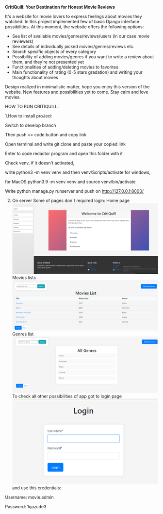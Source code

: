 **CritiQuill: Your Destination for Honest Movie Reviews**

It's a website for movie lovers to express feelings about movies they watched.
In this project implemented few of basic Django interface possibilities.
At this moment, the website offers the following options:

- See list of available movies/genres/reviews/users (in our case movie reviewers)
- See details of individually picked movies/genres/reviews etc.
- Search specific objects of every category
- Possibility of adding movies/genres if you want to write a review about them, and they're not presented yet
- Functionalities of adding/deleting movies to favorites
- Main functionality of rating (0-5 stars gradation) and writing your thoughts about movies

Design realized in minimalistic matter, hope you enjoy this version of the website.
New features and possibilities yet to come. Stay calm and love movies.

HOW TO RUN CRITIQUILL:

1.How to install proJect

Switch to develop branch

Then push <> code button and copy link

Open terminal and write git clone and paste your copied link

Enter to code redactor program and open this folder with it

Check venv, if it doesn't activated,

write python3 -m venv venv and then venv/Scripts/activate for windows,

for MacOS python3.9 -m venv venv and source venv/bin/activate

Write python manage.py runserver and push on http://127.0.0.1:8000/

2. On server
Some of pages don`t required login:
Home page 
![Sample Image](static/images/home_page.png)
Movies  lists
![Sample Image](static/images/movies_list.png)
Genres list
![Sample Image](static/images/genres_list.png)
To check all other possibilities of app got to login page
![Sample Image](static/images/login_page.png)
and use this credentials:

Username: movie.admin 

Password: 1qazcde3
